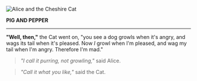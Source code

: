 ![Alice and the Cheshire Cat](https://www.gutenberg.org/files/19778/19778-h/images/p084.png)

**PIG AND PEPPER**

---

**"Well, then,"** the Cat went on, "you see a dog growls when it's angry, and wags its tail when it's pleased. Now *I* growl when I'm pleased, and wag my tail when I'm angry. Therefore I'm mad."

> *"I call it purring, not growling,"* said Alice.

> *"Call it what you like,"* said the Cat.
